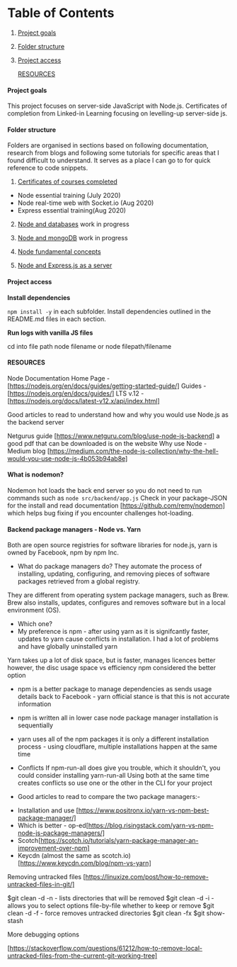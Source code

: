 # Table of Contents

1. [Project goals](#Project-goals)
2. [Folder structure](#Folder-structure)
3. [Project access](#Project-access)

   [RESOURCES](#Resources)

#### Project goals

This project focuses on server-side JavaScript with Node.js. Certificates of completion from Linked-in Learning focusing on levelling-up server-side js.

#### Folder structure

Folders are organised in sections based on following documentation, research from blogs and following some tutorials for specific areas that I found difficult to understand. It serves as a place I can go to for quick reference to code snippets.

1. [Certificates of courses completed](https://github.com/SumiSastri/node.js-and-server-side-javascript)

- Node essential training (July 2020)
- Node real-time web with Socket.io (Aug 2020)
- Express essential training(Aug 2020)

2. [Node and databases](https://github.com/SumiSastri/node.js-and-server-side-javascript/tree/master/node-and-dbs)
   work in progress

3. [Node and mongoDB]()
   work in progress

4. [Node fundamental concepts](https://github.com/SumiSastri/node.js-and-server-side-javascript/tree/master/nodeJS)

5. [Node and Express.js as a server](https://github.com/SumiSastri/node.js-and-server-side-javascript/tree/master/nodeJs-and-express)

#### Project access

**Install dependencies**

`npm install -y` in each subfolder. Install dependencies outlined in the README.md files in each section.

**Run logs with vanilla JS files**

cd into file path node filename or node filepath/filename

#### RESOURCES

Node Documentation
Home Page -[https://nodejs.org/en/docs/guides/getting-started-guide/]
Guides - [https://nodejs.org/en/docs/guides/]
LTS v.12 - [https://nodejs.org/docs/latest-v12.x/api/index.html]

Good articles to read to understand how and why you would use Node.js as the backend server

Netgurus guide [https://www.netguru.com/blog/use-node-js-backend] a good pdf that can be downloaded is on the website
Why use Node - Medium blog [https://medium.com/the-node-js-collection/why-the-hell-would-you-use-node-js-4b053b94ab8e]

#### What is nodemon?

Nodemon hot loads the back end server so you do not need to run commands such as `node src/backend/app.js`
Check in your package-JSON for the install and read documentation [https://github.com/remy/nodemon] which helps bug fixing if you encounter challenges hot-loading.

#### Backend package managers - Node vs. Yarn

Both are open source registries for software libraries for node.js, yarn is owned by Facebook, npm by npm Inc.

- What do package managers do? They automate the process of installing, updating, configuring, and removing pieces of software packages retrieved from a global registry.

They are different from operating system package managers, such as Brew. Brew also installs, updates, configures and removes software but in a local environment (OS).

- Which one?
- My preference is npm - after using yarn as it is signifcantly faster, updates to yarn cause conflicts in installation. I had a lot of problems and have globally uninstalled yarn

Yarn takes up a lot of disk space, but is faster, manages licences better however, the disc usage space vs efficiency npm considered the better option

- npm is a better package to manage dependencies as sends usage details back to Facebook - yarn official stance is that this is not accurate information
- npm is written all in lower case node package manager installation is sequentially
- yarn uses all of the npm packages it is only a different installation process - using cloudflare, multiple installations happen at the same time

- Conflicts
  If npm-run-all does give you trouble, which it shouldn't, you could consider installing yarn-run-all
  Using both at the same time creates conflicts so use one or the other in the CLI for your project

- Good articles to read to compare the two package managers:-

* Installation and use [https://www.positronx.io/yarn-vs-npm-best-package-manager/]
* Which is better - op-ed[https://blog.risingstack.com/yarn-vs-npm-node-js-package-managers/]
* Scotch[https://scotch.io/tutorials/yarn-package-manager-an-improvement-over-npm]
* Keycdn (almost the same as scotch.io) [https://www.keycdn.com/blog/npm-vs-yarn]

Removing untracked files
[https://linuxize.com/post/how-to-remove-untracked-files-in-git/]

$git clean -d -n - lists directories that will be removed
$git clean -d -i - allows you to select options file-by-file whether to keep or remove
$git clean -d -f - force removes untracked directories
$git clean -fx
\$git show-stash

More debugging options

[https://stackoverflow.com/questions/61212/how-to-remove-local-untracked-files-from-the-current-git-working-tree]
